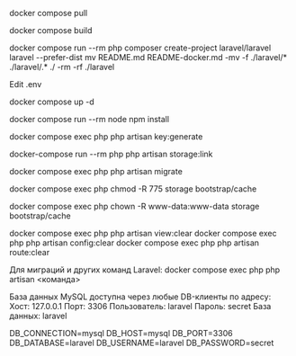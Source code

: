 docker compose pull

docker compose build

docker compose run --rm php composer create-project laravel/laravel laravel --prefer-dist mv README.md README-docker.md -mv -f ./laravel/* ./laravel/.* ./ -rm -rf ./laravel

Edit .env

docker compose up -d

docker compose run --rm node npm install

docker compose exec php php artisan key:generate

docker-compose run --rm php php artisan storage:link

docker compose exec php php artisan migrate

docker compose exec php chmod -R 775 storage bootstrap/cache

docker compose exec php chown -R www-data:www-data storage bootstrap/cache

docker compose exec php php artisan view:clear docker compose exec php php artisan config:clear docker compose exec php php artisan route:clear

Для миграций и других команд Laravel: docker compose exec php php artisan <команда>

База данных MySQL доступна через любые DB-клиенты по адресу: Хост: 127.0.0.1 Порт: 3306 Пользователь: laravel Пароль: secret База данных: laravel

DB_CONNECTION=mysql DB_HOST=mysql DB_PORT=3306 DB_DATABASE=laravel DB_USERNAME=laravel DB_PASSWORD=secret
